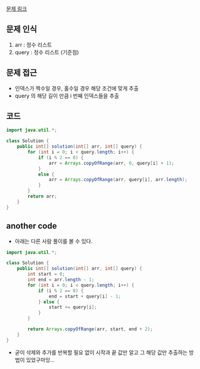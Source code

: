 [문제 링크](https://school.programmers.co.kr/learn/courses/30/lessons/181893)

## 문제 인식

1. arr : 정수 리스트
2. query : 정수 리스트 (기준점)

## 문제 접근

- 인덱스가 짝수일 경우, 홀수일 경우 해당 조건에 맞게 추출
- query 의 해당 길이 만큼 i 번째 인덱스들을 추출

## 코드

```java
import java.util.*;

class Solution {
    public int[] solution(int[] arr, int[] query) {
        for (int i = 0; i < query.length; i++) {
            if (i % 2 == 0) {
                arr = Arrays.copyOfRange(arr, 0, query[i] + 1);
            }
            else {
                arr = Arrays.copyOfRange(arr, query[i], arr.length);
            }
        }
        return arr;
    }
}

```

## another code

- 아래는 다른 사람 풀이를 볼 수 있다.

```java
import java.util.*;

class Solution {
    public int[] solution(int[] arr, int[] query) {
        int start = 0;
        int end = arr.length - 1;
        for (int i = 0; i < query.length; i++) {
            if (i % 2 == 0) {
                end = start + query[i] - 1;
            } else {
                start += query[i];
            }
        }

        return Arrays.copyOfRange(arr, start, end + 2);
    }
}

```

- 굳이 삭제와 추가를 반복할 필요 없이 시작과 끝 값만 알고 그 해당 값만 추출하는 방법이 있었구마잉...
